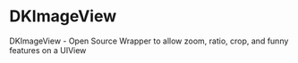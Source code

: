 DKImageView
===========

DKImageView - Open Source Wrapper to allow zoom, ratio, crop, and funny features on a UIView
